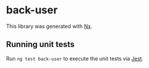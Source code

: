 # back-user

This library was generated with [Nx](https://nx.dev).

## Running unit tests

Run `ng test back-user` to execute the unit tests via [Jest](https://jestjs.io).
